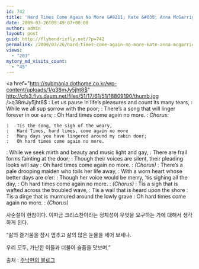 ```yaml
---
id: 742
title: 'Hard Times Come Again No More &#8211; Kate &#038; Anna McGarrigle'
date: 2009-03-26T09:49:07+00:00
author: admin
layout: post
guid: http://flyhendrixfly.net/?p=742
permalink: /2009/03/26/hard-times-come-again-no-more-kate-anna-mcgarrigle/
views:
  - "203"
mytory_md_visits_count:
  - "45"
---
```

<a href="http://submania.dothome.co.kr/wp-content/uploads/1/q38mJy5jht8$" http://cfs3.flvs.daum.net/files/51/17/61/51/18809190/thumb.jpg />q38mJy5jht8$</a>
:   Let us pause in life&#8217;s pleasures and count its many tears,
:   While we all sup sorrow with the poor;
:   There&#8217;s a song that will linger forever in our ears;
:   Oh Hard times come again no more.
:   _Chorus:_</p> 
    
    :   Tis the song, the sigh of the weary,
    :   Hard Times, hard times, come again no more
    :   Many days you have lingered around my cabin door;
    :   Oh hard times come again no more.
:   While we seek mirth and beauty and music light and gay,
:   There are frail forms fainting at the door;
:   Though their voices are silent, their pleading looks will say
:   Oh hard times come again no more.
:   _(Chorus)_
:   There&#8217;s a pale drooping maiden who toils her life away,
:   With a worn heart whose better days are o&#8217;er:
:   Though her voice would be merry, &#8217;tis sighing all the day,
:   Oh hard times come again no more.
:   _(Chorus)_
:   Tis a sigh that is wafted across the troubled wave,
:   Tis a wail that is heard upon the shore
:   Tis a dirge that is murmured around the lowly grave
:   Oh hard times come again no more.
:   _(Chorus)_

사순절이 한참이다. 이따금 크리스찬이라는 정체성이 무엇을 요구하는 가에 대해서 생각하게 된다. 

&#8220;삶의 즐거움을 잠시 멈추고 삶의 많은 눈물을 세어 보세나.
    
우리 모두, 가난한 이들과 더불어 슬픔을 맛보며.&#8221;

출처 : <a title="[http://viamedia.or.kr/2009/02/25/489]로 이동합니다." target="_blank" href="http://viamedia.or.kr/2009/02/25/489">주낙현의 블로그</a>